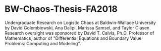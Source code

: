 # BW-Chaos-Thesis-FA2018
Undergraduate Research on Logistic Chaos at Baldwin-Wallace University by David Golembiowski, Ana Dalipi, Marissa Samsel, and Taylor Clasen. Research oversight was sponsored by David T. Calvis, Ph.D. Professor of Mathematics, author of "Differential Equations and Boundary Value Problems: Computing and Modeling".
